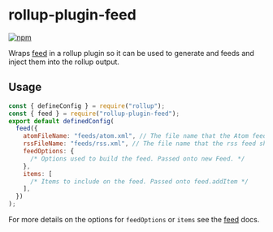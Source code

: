 # rollup-plugin-feed

[![npm](https://img.shields.io/npm/v/@jaybeeuu/rollup-plugin-feed.svg)](https://www.npmjs.com/package/@jaybeeuu/rollup-plugin-feed)

Wraps
[feed](https://github.com/jpmonette/feed#readme)
in a rollup plugin so it can be used to generate and feeds and inject them into the rollup output.

## Usage

```js
const { defineConfig } = require("rollup");
const { feed } = require("rollup-plugin-feed");
export default definedConfig(
  feed({
    atomFileName: "feeds/atom.xml", // The file name that the Atom feed should be written to. If undefined no atom feed will be emitted.
    rssFileName: "feeds/rss.xml", // The file name that the rss feed should be written to. If undefined no rss feed will be emitted.
    feedOptions: {
      /* Options used to build the feed. Passed onto new Feed. */
    },
    items: [
      /* Items to include on the feed. Passed onto feed.addItem */
    ],
  })
);
```

For more details on the options for `feedOptions` or `items` see the [feed](https://github.com/jpmonette/feed#readme) docs.
